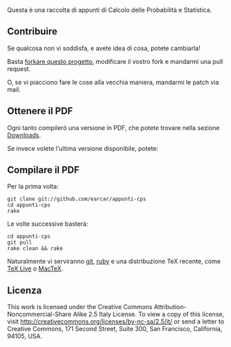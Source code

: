 Questa è una raccolta di appunti di Calcolo delle Probabilità e Statistica.

Contribuire
-----------

Se qualcosa non vi soddisfa, e avete idea di cosa, potete cambiarla!

Basta [forkare questo progetto][fork], modificare il vostro fork e mandarmi una pull request.

O, se vi piacciono fare le cose alla vecchia maniera, mandarmi le patch via mail.

Ottenere il PDF
---------------

Ogni tanto compilerò una versione in PDF, che potete trovare nella sezione [Downloads][].

Se invece volete l'ultima versione disponibile, potete:

Compilare il PDF
----------------

Per la prima volta:

    git clone git://github.com/earcar/appunti-cps
    cd appunti-cps
    rake

Le volte successive basterà:

    cd appunti-cps
    git pull
    rake clean && rake

Naturalmente vi serviranno [git][], [ruby][] e una distribuzione TeX recente, come [TeX Live][] o [MacTeX][].

Licenza
-------

This work is licensed under the Creative Commons Attribution-Noncommercial-Share Alike 2.5 Italy License. To view a copy of this license, visit http://creativecommons.org/licenses/by-nc-sa/2.5/it/ or send a letter to Creative Commons, 171 Second Street, Suite 300, San Francisco, California, 94105, USA.

[Downloads]: http://github.com/earcar/appunti-cps/downloads
[fork]: http://help.github.com/forking/
[TeX Live]: http://www.tug.org/texlive/
[MacTeX]: http://www.tug.org/mactex
[git]: http://help.github.com/git-installation-redirect
[ruby]: http://www.ruby-lang.org/it/